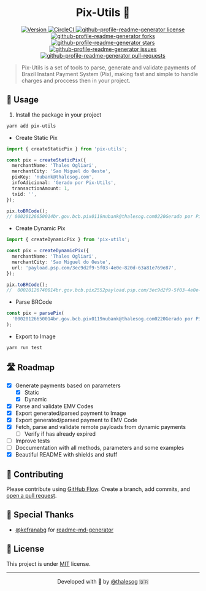 <h1 align="center">Pix-Utils 🧰</h1>
<p align="center">

  <a href="https://www.npmjs.com/package/pix-utils" target="_blank">
    <img alt="Version" src="https://img.shields.io/npm/v/pix-utils.svg?style=flat-square">
  </a>
    <a href="https://circleci.com/gh/thalesog/pix-utils/tree/master" target="_blank">
    <img alt="CircleCI" src="https://circleci.com/gh/thalesog/pix-utils/tree/master.svg?style=svg" />
  </a>
  <a href="https://github.com/thalesog/pix-utils/blob/master/LICENSE" target="blank">
<img src="https://img.shields.io/github/license/thalesog/pix-utils?style=flat-square" alt="github-profile-readme-generator license" />
</a>
<a href="https://github.com/thalesog/pix-utils/fork" target="blank">
<img src="https://img.shields.io/github/forks/thalesog/pix-utils?style=flat-square" alt="github-profile-readme-generator forks"/>
</a>
<a href="https://github.com/thalesog/pix-utils/stargazers" target="blank">
<img src="https://img.shields.io/github/stars/thalesog/pix-utils?style=flat-square" alt="github-profile-readme-generator stars"/>
</a>
<a href="https://github.com/thalesog/pix-utils/issues" target="blank">
<img src="https://img.shields.io/github/issues/thalesog/pix-utils?style=flat-square" alt="github-profile-readme-generator issues"/>
</a>
<a href="https://github.com/thalesog/pix-utils/pulls" target="blank">
<img src="https://img.shields.io/github/issues-pr/thalesog/pix-utils?style=flat-square" alt="github-profile-readme-generator pull-requests"/>
</a>

</p>

> Pix-Utils is a set of tools to parse, generate and validate payments of Brazil Instant Payment System (Pix), making fast and simple to handle charges and proccess then in your project.

## 🚀 Usage

1. Install the package in your project

```sh
yarn add pix-utils
```

- Create Static Pix

```ts
import { createStaticPix } from 'pix-utils';

const pix = createStaticPix({
  merchantName: 'Thales Ogliari',
  merchantCity: 'Sao Miguel do Oeste',
  pixKey: 'nubank@thalesog.com',
  infoAdicional: 'Gerado por Pix-Utils',
  transactionAmount: 1,
  txid: '',
});

pix.toBRCode();
// 00020126650014br.gov.bcb.pix0119nubank@thalesog.com0220Gerado por Pix-Utils52040000530398654041.005802BR5914Thales Ogliari6015SAO MIGUEL DO O62070503***6304059A
```

- Create Dynamic Pix

```ts
import { createDynamicPix } from 'pix-utils';

const pix = createDynamicPix({
  merchantName: 'Thales Ogliari',
  merchantCity: 'Sao Miguel do Oeste',
  url: 'payload.psp.com/3ec9d2f9-5f03-4e0e-820d-63a81e769e87',
});

pix.toBRCode();
//  00020126740014br.gov.bcb.pix2552payload.psp.com/3ec9d2f9-5f03-4e0e-820d-63a81e769e875204000053039865802BR5914Thales Ogliari6015SAO MIGUEL DO O62070503***63040C64
```

- Parse BRCode

```js
const pix = parsePix(
  '00020126650014br.gov.bcb.pix0119nubank@thalesog.com0220Gerado por Pix-Utils52040000530398654041.005802BR5914Thales Ogliari6015SAO MIGUEL DO O62070503***6304059A'
);
```

- Export to Image

```js
yarn run test
```

## 🛣️ Roadmap

- [x] Generate payments based on parameters
  - [x] Static
  - [x] Dynamic
- [x] Parse and validate EMV Codes
- [x] Export generated/parsed payment to Image
- [x] Export generated/parsed payment to EMV Code
- [x] Fetch, parse and validate remote payloads from dynamic payments
  - [ ] Verify if has already expired
- [ ] Improve tests
- [ ] Doccumentation with all methods, parameters and some examples
- [x] Beautiful README with shields and stuff

## 🍰 Contributing

Please contribute using [GitHub Flow](https://guides.github.com/introduction/flow). Create a branch, add commits, and [open a pull request](https://github.com/thalesog/pix-utils/compare).

## 🙇 Special Thanks

- [@kefranabg](https://github.com/kefranabg) for [readme-md-generator](https://github.com/kefranabg/readme-md-generator)

## 📝 License

This project is under [MIT](https://github.com/thalesog/pix-utils/blob/master/LICENSE) license.

<hr>
<p align="center">
 Developed with 💚 by <a href="https://github.com/thalesog">@thalesog</a> 🇧🇷
</p>
